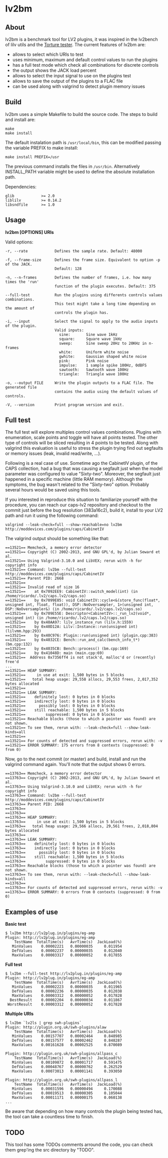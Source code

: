 lv2bm
=====


About
-----

lv2bm is a benchmark tool for LV2 plugins, it was inspired in the lv2bench of lilv utils and
the [Torture tester](http://carlh.net/plugins/torture.php). The current features of lv2bm are:

- allows to select which URIs to test
- uses minimum, maximum and default control values to run the plugins
- has a full test mode which check all combinations for discrete controls
- the output shows the JACK load percent
- allows to select the input signal to use on the plugins test
- allows to save the output of the plugins to a FLAC file
- can be used along with valgrind to detect plugin memory issues


Build
-----

lv2bm uses a simple Makefile to build the source code.
The steps to build and install are:

    make
    make install

The default instalation path is `/usr/local/bin`, this can be modified passing
the variable PREFIX to make install:

    make install PREFIX=/usr

The previous command installs the files in `/usr/bin`. Alternatively INSTALL_PATH
variable might be used to define the absolute installation path.

Dependencies:

    glib            >= 2.0
    liblilv         >= 0.14.2
    libsndfile      >= 1.0


Usage
-----

**lv2bm [OPTIONS] URIs**

Valid options:

    -r, --rate            Defines the sample rate. Default: 48000

    -f, --frame-size      Defines the frame size. Equivalent to option -p of the JACK.
                          Default: 128

    -n, --n-frames        Defines the number of frames, i.e. how many times the 'run'
                          function of the plugin executes. Default: 375

    --full-test           Run the plugins using differents controls values combinations.
                          This test might take a long time depending on the amount of
                          controls the plugin has.

    -i, --input           Select the signal to apply to the audio inputs of the plugin.
                          Valid inputs:
                            sine:       Sine wave 1kHz
                            square:     Square wave 1kHz
                            sweep:      Sine sweep 20Hz to 20KHz in n-frames
                            white:      Uniform white noise
                            gwhite:     Gaussian shaped white noise
                            pink:       Pink noise
                            impulse:    1 sample spike 100Hz, 0dBFS
                            sawtooth:   Sawtooth wave 100Hz
                            triangle:   Triangle wave 100Hz

    -o, --output FILE     Write the plugin outputs to a FLAC file. The generated file
                          contains the audio using the default values of controls.

    -V, --version         Print program version and exit.


Full test
---------

The full test will explore multiples control values combinations. Plugins with enumeration,
scale points and toggle will have all points tested. The other type of controls will be
sliced resulting in 4 points to be tested. Along with valgrind this evaluation is useful to
stress the plugin trying find out segfaults or memory issues (leak, invalid read/write, ...).

Following is a real case of use. Sometime ago the CabinetIV plugin, of the CAPS collection, had
a bug that was causing a segfault just when the model parameter was configured to value "Sixty-two".
Moreover, the segfault just happened in a specific machine (little RAM memory). Although the symptoms,
the bug wasn't related to the "Sixty-two" option. Probably several hours would be saved using this tools.

If you interested in reproduce this situation to familiarize yourself with the procedure, you can reach
our caps-lv2 repository and checkout to the commit just before the bug resolution (383a16c2), build it,
install to your LV2 path and run it using the following command:

    valgrind --leak-check=full --show-reachable=no lv2bm http://moddevices.com/plugins/caps/CabinetIV

The valgrind output should be something like that:

    ==13521== Memcheck, a memory error detector
    ==13521== Copyright (C) 2002-2013, and GNU GPL'd, by Julian Seward et al.
    ==13521== Using Valgrind-3.10.0 and LibVEX; rerun with -h for copyright info
    ==13521== Command: lv2bm --full-test http://moddevices.com/plugins/caps/CabinetIV
    ==13521== Parent PID: 2668
    ==13521==
    ==13521== Invalid read of size 16
    ==13521==    at 0x7092EE9: CabinetIV::switch_model(int) (in /home/ricardo/.lv2/caps.lv2/caps.so)
    ==13521==    by 0x7099E85: void CabinetIV::cycle<&(store_func(float*, unsigned int, float, float)), DSP::NoOversampler, 1>(unsigned int, DSP::NoOversampler&) (in /home/ricardo/.lv2/caps.lv2/caps.so)
    ==13521==    by 0x709E55E: Descriptor<CabinetIV>::_run_lv2(void*, unsigned int) (in /home/ricardo/.lv2/caps.lv2/caps.so)
    ==13521==    by 0x40AA97: lilv_instance_run (lilv.h:1559)
    ==13521==    by 0x40D12A: Lilv::Instance::run(unsigned int) (lilvmm.hpp:293)
    ==13521==    by 0x40C976: Plugin::run(unsigned int) (plugin.cpp:383)
    ==13521==    by 0x4032CE: Bench::run_and_calc(bench_info_t*) (bm.cpp:132)
    ==13521==    by 0x4035CB: Bench::process() (bm.cpp:169)
    ==13521==    by 0x41048D: main (main.cpp:69)
    ==13521==  Address 0x7356ff4 is not stack'd, malloc'd or (recently) free'd
    ...
    ==13521== HEAP SUMMARY:
    ==13521==     in use at exit: 1,500 bytes in 5 blocks
    ==13521==   total heap usage: 29,558 allocs, 29,553 frees, 2,017,352 bytes allocated
    ==13521==
    ==13521== LEAK SUMMARY:
    ==13521==    definitely lost: 0 bytes in 0 blocks
    ==13521==    indirectly lost: 0 bytes in 0 blocks
    ==13521==      possibly lost: 0 bytes in 0 blocks
    ==13521==    still reachable: 1,500 bytes in 5 blocks
    ==13521==         suppressed: 0 bytes in 0 blocks
    ==13521== Reachable blocks (those to which a pointer was found) are not shown.
    ==13521== To see them, rerun with: --leak-check=full --show-leak-kinds=all
    ==13521==
    ==13521== For counts of detected and suppressed errors, rerun with: -v
    ==13521== ERROR SUMMARY: 175 errors from 8 contexts (suppressed: 0 from 0)

Now, go to the next commit (or master) and build, install and run the valgrind command again. You'll
note that the output shows 0 errors.

    ==13763== Memcheck, a memory error detector
    ==13763== Copyright (C) 2002-2013, and GNU GPL'd, by Julian Seward et al.
    ==13763== Using Valgrind-3.10.0 and LibVEX; rerun with -h for copyright info
    ==13763== Command: lv2bm --full-test http://moddevices.com/plugins/caps/CabinetIV
    ==13763== Parent PID: 2668
    ==13763==
    ==13763==
    ==13763== HEAP SUMMARY:
    ==13763==     in use at exit: 1,500 bytes in 5 blocks
    ==13763==   total heap usage: 29,566 allocs, 29,561 frees, 2,018,804 bytes allocated
    ==13763==
    ==13763== LEAK SUMMARY:
    ==13763==    definitely lost: 0 bytes in 0 blocks
    ==13763==    indirectly lost: 0 bytes in 0 blocks
    ==13763==      possibly lost: 0 bytes in 0 blocks
    ==13763==    still reachable: 1,500 bytes in 5 blocks
    ==13763==         suppressed: 0 bytes in 0 blocks
    ==13763== Reachable blocks (those to which a pointer was found) are not shown.
    ==13763== To see them, rerun with: --leak-check=full --show-leak-kinds=all
    ==13763==
    ==13763== For counts of detected and suppressed errors, rerun with: -v
    ==13763== ERROR SUMMARY: 0 errors from 0 contexts (suppressed: 0 from 0)


Examples of use
---------------

**Basic test**

    $ lv2bm http://lv2plug.in/plugins/eg-amp
    Plugin: http://lv2plug.in/plugins/eg-amp
        TestName  TotalTime(s)   AvrTime(s)  JackLoad(%)
       MinValues    0.00002221   0.00000035     0.011954
       DefValues    0.00002237   0.00000035     0.012040
       MaxValues    0.00003317   0.00000052     0.017855

**Full test**

    $ lv2bm --full-test http://lv2plug.in/plugins/eg-amp
    Plugin: http://lv2plug.in/plugins/eg-amp
        TestName  TotalTime(s)   AvrTime(s)  JackLoad(%)
       MinValues    0.00002223   0.00000035     0.011965
       DefValues    0.00002236   0.00000035     0.012038
       MaxValues    0.00003312   0.00000052     0.017828
      BestResult    0.00002204   0.00000034     0.011867
     WorstResult    0.00003312   0.00000052     0.017828

**Multiple URIs**

    $ lv2bm `lv2ls | grep swh-plugins`
    Plugin: http://plugin.org.uk/swh-plugins/alaw
        TestName  TotalTime(s)   AvrTime(s)  JackLoad(%)
       MinValues    0.00157707   0.00002464     0.848985
       DefValues    0.00157577   0.00002462     0.848287
       MaxValues    0.00161628   0.00002525     0.870089

    Plugin: http://plugin.org.uk/swh-plugins/allpass_c
        TestName  TotalTime(s)   AvrTime(s)  JackLoad(%)
       MinValues    0.00109872   0.00001717     0.591475
       DefValues    0.00048767   0.00000762     0.262529
       MaxValues    0.00073013   0.00001141     0.393050

    Plugin: http://plugin.org.uk/swh-plugins/allpass_l
        TestName  TotalTime(s)   AvrTime(s)  JackLoad(%)
       MinValues    0.00031596   0.00000494     0.170088
       DefValues    0.00019513   0.00000305     0.105044
       MaxValues    0.00011171   0.00000175     0.060138
    ...

Be aware that depending on how many controls the plugin being tested has, the tool can take
a countless time to finish.


TODO
----

This tool has some TODOs comments arround the code, you can check them
grep'ing the src directory by "TODO".
